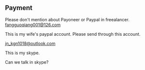 ## Payment

Please don't mention about Payoneer or Paypal in freealancer.  
fangguoqiang001@126.com   

This is my wife's paypal account.  Please send through this account. 

jn_kgn1018@outlook.com  
 
This is my skype.

Can we talk in skype?
